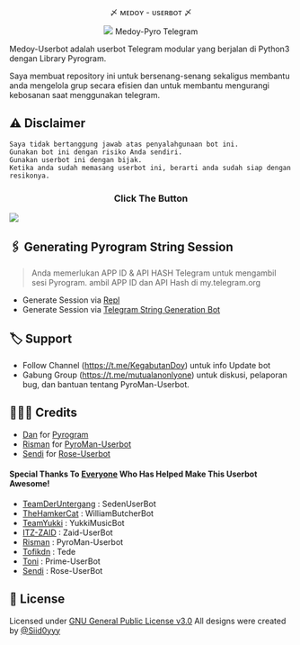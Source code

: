 <p align="center"> 〆 ᴍᴇᴅᴏʏ - ᴜsᴇʀʙᴏᴛ 〆
<p align="center">
  <img src="https://telegra.ph//file/cd9e19d64d6aa7cd695a9.jpg">
Medoy-Pyro Telegram

Medoy-Userbot adalah userbot Telegram modular yang berjalan di Python3 dengan Library Pyrogram.

Saya membuat repository ini untuk bersenang-senang sekaligus membantu anda mengelola grup secara efisien dan untuk membantu mengurangi kebosanan saat menggunakan telegram.

## ⚠️ Disclaimer

```
Saya tidak bertanggung jawab atas penyalahgunaan bot ini.
Gunakan bot ini dengan risiko Anda sendiri.
Gunakan userbot ini dengan bijak.
Ketika anda sudah memasang userbot ini, berarti anda sudah siap dengan resikonya.
```

<h3 align="center">Click The Button</h3>
<a href="https://dashboard.heroku.com/new?template=https://github.com/Marszyygreat/Medoy-Pyro"><img src="https://www.herokucdn.com/deploy/button.svg"></a>
</div>

## 🖇 Generating Pyrogram String Session
    
> Anda memerlukan APP ID & API HASH Telegram untuk mengambil sesi Pyrogram. ambil APP ID dan API Hash di my.telegram.org
- Generate Session via <a href="https://repl.it/@mrismanaziz/stringen?lite=1&outputonly=1">Repl</a>
- Generate Session via <a href="https://t.me/StringManRobot">Telegram String Generation Bot</a>
## 🏷 Support

- Follow Channel (https://t.me/KegabutanDoy) untuk info Update bot 
- Gabung Group (https://t.me/mutualanonlyone) untuk diskusi, pelaporan bug, dan bantuan tentang PyroMan-Userbot.

## 👨🏻‍💻 Credits
-  [Dan](https://github.com/delivrance) for [Pyrogram](https://github.com/pyrogram/pyrogram)
-  [Risman](https://github.com/mrismanaziz) for [PyroMan-Userbot](https://github.com/mrismanaziz/PyroMan-Userbot)
-  [Sendi](https://github.com/SendiAp) for [Rose-Userbot](https://github.com/mrismanaziz/PyroMan-Userbot)
#### Special Thanks To [Everyone](https://github.com/mrismanaziz/PyroMan-Userbot/graphs/contributors) Who Has Helped Make This Userbot Awesome!
-  [TeamDerUntergang](https://github.com/TeamDerUntergang/Telegram-SedenUserBot) : SedenUserBot
-  [TheHamkerCat](https://github.com/TheHamkerCat/WilliamButcherBot) : WilliamButcherBot
-  [TeamYukki](https://github.com/TeamYukki/YukkiMusicBot) : YukkiMusicBot
-  [ITZ-ZAID](https://github.com/ITZ-ZAID) : Zaid-UserBot
-  [Risman](https://github.com/mrismanaziz) : PyroMan-Userbot
-  [Tofikdn](https://github.com/tofikdn) : Tede
-  [Toni](https://github.com/Toni880) : Prime-UserBot
-  [Sendi](https://github.com/SendiAp) : Rose-UserBot
## 📑 License
Licensed under [GNU General Public License v3.0](https://github.com/Marszyygreat/Medoy-Pyro/blob/Medoy-Pyro/LICENSE) All designs were created by [@Siid0yyy](https://github.com/Mhmmdmedoy)
